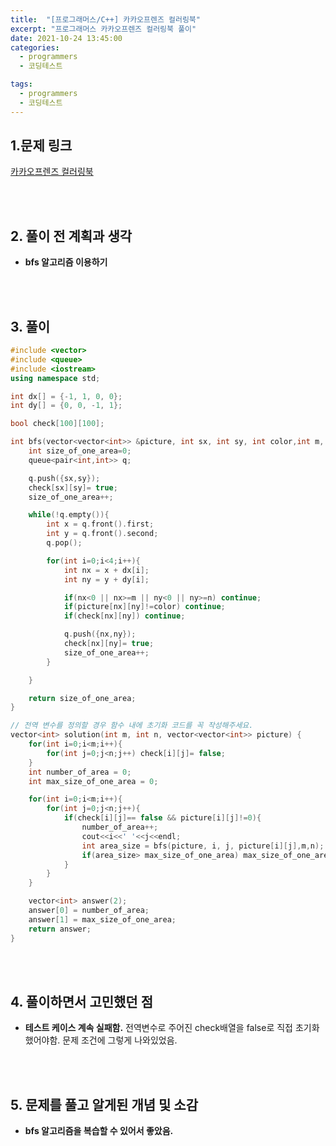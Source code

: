 ```yaml
---
title:  "[프로그래머스/C++] 카카오프렌즈 컬러링북"
excerpt: "프로그래머스 카카오프렌즈 컬러링북 풀이"
date: 2021-10-24 13:45:00
categories:
  - programmers
  - 코딩테스트

tags:
  - programmers
  - 코딩테스트
---
```


## 1.문제 링크

[카카오프렌즈 컬러링북](https://programmers.co.kr/learn/courses/30/lessons/1829)

<br>
<br>

## 2. 풀이 전 계획과 생각

- **bfs 알고리즘 이용하기**


<br>
<br>

## 3. 풀이

```cpp
#include <vector>
#include <queue>
#include <iostream>
using namespace std;

int dx[] = {-1, 1, 0, 0};
int dy[] = {0, 0, -1, 1};

bool check[100][100];

int bfs(vector<vector<int>> &picture, int sx, int sy, int color,int m, int n){
    int size_of_one_area=0;
    queue<pair<int,int>> q;

    q.push({sx,sy});
    check[sx][sy]= true;
    size_of_one_area++;

    while(!q.empty()){
        int x = q.front().first;
        int y = q.front().second;
        q.pop();

        for(int i=0;i<4;i++){
            int nx = x + dx[i];
            int ny = y + dy[i];

            if(nx<0 || nx>=m || ny<0 || ny>=n) continue;
            if(picture[nx][ny]!=color) continue;
            if(check[nx][ny]) continue;

            q.push({nx,ny});
            check[nx][ny]= true;
            size_of_one_area++;
        }

    }

    return size_of_one_area;
}

// 전역 변수를 정의할 경우 함수 내에 초기화 코드를 꼭 작성해주세요.
vector<int> solution(int m, int n, vector<vector<int>> picture) {
    for(int i=0;i<m;i++){
        for(int j=0;j<n;j++) check[i][j]= false;
    }
    int number_of_area = 0;
    int max_size_of_one_area = 0;

    for(int i=0;i<m;i++){
        for(int j=0;j<n;j++){
            if(check[i][j]== false && picture[i][j]!=0){
                number_of_area++;
                cout<<i<<' '<<j<<endl;
                int area_size = bfs(picture, i, j, picture[i][j],m,n);
                if(area_size> max_size_of_one_area) max_size_of_one_area=area_size;
            }
        }
    }

    vector<int> answer(2);
    answer[0] = number_of_area;
    answer[1] = max_size_of_one_area;
    return answer;
}
```



<br>
<br>

## 4. 풀이하면서 고민했던 점

- **테스트 케이스 계속 실패함.**
전역변수로 주어진 check배열을 false로 직접 초기화 했어야함. 문제 조건에 그렇게 나와있었음.

<br>
<br>

## 5. 문제를 풀고 알게된 개념 및 소감

- **bfs 알고리즘을 복습할 수 있어서 좋았음.**

